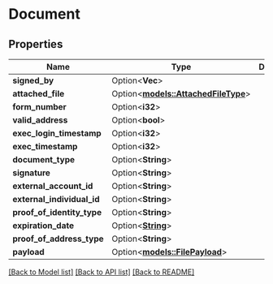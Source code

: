 # Document

## Properties

Name | Type | Description | Notes
------------ | ------------- | ------------- | -------------
**signed_by** | Option<**Vec<String>**> |  | [optional]
**attached_file** | Option<[**models::AttachedFileType**](AttachedFileType.md)> |  | [optional]
**form_number** | Option<**i32**> |  | [optional]
**valid_address** | Option<**bool**> |  | [optional]
**exec_login_timestamp** | Option<**i32**> |  | [optional]
**exec_timestamp** | Option<**i32**> |  | [optional]
**document_type** | Option<**String**> |  | [optional]
**signature** | Option<**String**> |  | [optional]
**external_account_id** | Option<**String**> |  | [optional]
**external_individual_id** | Option<**String**> |  | [optional]
**proof_of_identity_type** | Option<**String**> |  | [optional]
**expiration_date** | Option<[**String**](string.md)> |  | [optional]
**proof_of_address_type** | Option<**String**> |  | [optional]
**payload** | Option<[**models::FilePayload**](FilePayload.md)> |  | [optional]

[[Back to Model list]](../README.md#documentation-for-models) [[Back to API list]](../README.md#documentation-for-api-endpoints) [[Back to README]](../README.md)
